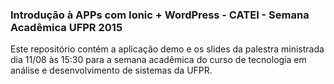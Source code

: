 ### Introdução à APPs com Ionic + WordPress - CATEI - Semana Acadêmica UFPR 2015

Este repositório contém a aplicação demo e os slides da palestra ministrada dia 11/08 às 15:30 para a semana acadêmica do curso de tecnologia em análise e desenvolvimento de sistemas da UFPR.
